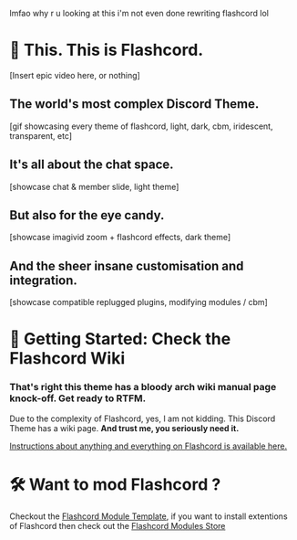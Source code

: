lmfao why r u looking at this i'm not even done rewriting flashcord lol

# 📸 This. This is Flashcord.
[Insert epic video here, or nothing]
## The world's most complex Discord Theme.
[gif showcasing every theme of flashcord, light, dark, cbm, iridescent, transparent, etc]
## It's all about the chat space.
[showcase chat & member slide, light theme]
## But also for the eye candy.
[showcase imagivid zoom + flashcord effects, dark theme]
## And the sheer insane customisation and integration.
[showcase compatible replugged plugins, modifying modules / cbm]

# 📑 Getting Started: Check the Flashcord Wiki
### That's right this theme has a bloody arch wiki manual page knock-off. Get ready to RTFM.
Due to the complexity of Flashcord, yes, I am not kidding. This Discord Theme has a wiki page. **And trust me, you seriously need it.**

[Instructions about anything and everything on Flashcord is available here.](https://github.com/SiriusBYT/flashcord/wiki)

# 🛠️ Want to mod Flashcord ?
Checkout the [Flashcord Module Template](https://github.com/SiriusBYT/Flashcord-Module-Template), if you want to install extentions of Flashcord then check out the [Flashcord Modules Store](https://sirio-network.com/flashcord/store)
